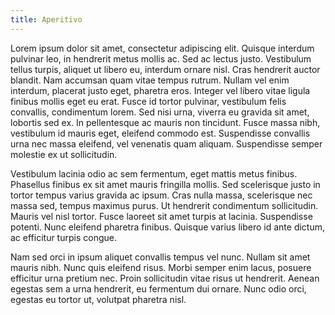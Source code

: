 ```yaml
---
title: Aperitivo
---
```


Lorem ipsum dolor sit amet, consectetur adipiscing elit. Quisque interdum pulvinar leo, in hendrerit metus mollis ac. Sed ac lectus justo. Vestibulum tellus turpis, aliquet ut libero eu, interdum ornare nisl. Cras hendrerit auctor blandit. Nam accumsan quam vitae tempus rutrum. Nullam vel enim interdum, placerat justo eget, pharetra eros. Integer vel libero vitae ligula finibus mollis eget eu erat. Fusce id tortor pulvinar, vestibulum felis convallis, condimentum lorem. Sed nisi urna, viverra eu gravida sit amet, lobortis sed ex. In pellentesque ac mauris non tincidunt. Fusce massa nibh, vestibulum id mauris eget, eleifend commodo est. Suspendisse convallis urna nec massa eleifend, vel venenatis quam aliquam. Suspendisse semper molestie ex ut sollicitudin.

Vestibulum lacinia odio ac sem fermentum, eget mattis metus finibus. Phasellus finibus ex sit amet mauris fringilla mollis. Sed scelerisque justo in tortor tempus varius gravida ac ipsum. Cras nulla massa, scelerisque nec massa sed, tempus maximus purus. Ut hendrerit condimentum sollicitudin. Mauris vel nisl tortor. Fusce laoreet sit amet turpis at lacinia. Suspendisse potenti. Nunc eleifend pharetra finibus. Quisque varius libero id ante dictum, ac efficitur turpis congue.

Nam sed orci in ipsum aliquet convallis tempus vel nunc. Nullam sit amet mauris nibh. Nunc quis eleifend risus. Morbi semper enim lacus, posuere efficitur urna pretium nec. Proin sollicitudin vitae risus ut hendrerit. Aenean egestas sem a urna hendrerit, eu fermentum dui ornare. Nunc odio orci, egestas eu tortor ut, volutpat pharetra nisl.